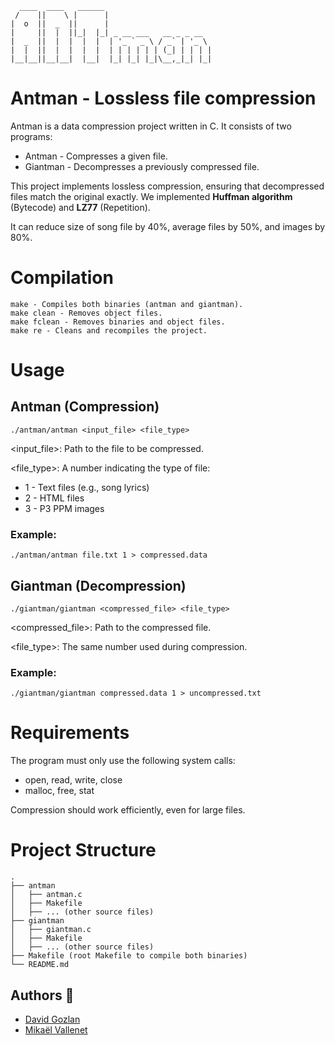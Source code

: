 ```
  ____  ____   ______ 
 /    ||    \ |      |
|  o  ||  _  ||      |
|     ||  |  ||_|  |_| _ __ ___   __ _ _ __  
|  _  ||  |  |  |  |  | '_ ` _ \ / _` | '_ \ 
|  |  ||  |  |  |  |  | | | | | | (_| | | | |
|__|__||__|__|  |__|  |_| |_| |_|\__,_|_| |_|
```
# Antman - Lossless file compression 

Antman is a data compression project written in C. It consists of two programs:

- Antman - Compresses a given file.
- Giantman - Decompresses a previously compressed file.

This project implements lossless compression, ensuring that decompressed files match the original exactly.
We implemented **Huffman algorithm** (Bytecode) and **LZ77** (Repetition).

It can reduce size of song file by 40%, average files by 50%, and images by 80%.

# Compilation
```
make - Compiles both binaries (antman and giantman).
make clean - Removes object files.
make fclean - Removes binaries and object files.
make re - Cleans and recompiles the project.
```

# Usage

## Antman (Compression)

`./antman/antman <input_file> <file_type>`

<input_file>: Path to the file to be compressed.

<file_type>: A number indicating the type of file:

- 1 - Text files (e.g., song lyrics)
- 2 - HTML files
- 3 - P3 PPM images

### Example:

`./antman/antman file.txt 1 > compressed.data`

## Giantman (Decompression)

`./giantman/giantman <compressed_file> <file_type>`

<compressed_file>: Path to the compressed file.

<file_type>: The same number used during compression.

### Example:

`./giantman/giantman compressed.data 1 > uncompressed.txt`

# Requirements

The program must only use the following system calls:

- open, read, write, close
- malloc, free, stat

Compression should work efficiently, even for large files.

# Project Structure

```
.
├── antman
│   ├── antman.c
│   ├── Makefile
│   ├── ... (other source files)
├── giantman
│   ├── giantman.c
│   ├── Makefile
│   ├── ... (other source files)
├── Makefile (root Makefile to compile both binaries)
└── README.md
```
## Authors 🚀
 - [David Gozlan](https://github.com/Davphla)
 - [Mikaël Vallenet](https://github.com/Mikatech)


